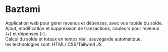 # Baztami

Application web pour gérer revenus et dépenses, avec vue rapide du solde.  
Ajout, modification et suppression de transactions, couleurs pour revenus (+) et dépenses (–).  
Calcul du solde et totaux en temps réel, sauvegarde automatique.  
les technologies sont: 
HTML/ CSS/Tailwind  JS
